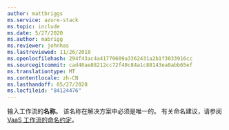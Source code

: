 ```yaml
---
author: mattbriggs
ms.service: azure-stack
ms.topic: include
ms.date: 5/27/2020
ms.author: mabrigg
ms.reviewer: johnhas
ms.lastreviewed: 11/26/2018
ms.openlocfilehash: 294f43ac4a41770609a3362431a2b1f3033916cc
ms.sourcegitcommit: cad40ae88212cc72f40c84a1c88143ea0abb65ef
ms.translationtype: MT
ms.contentlocale: zh-CN
ms.lasthandoff: 05/27/2020
ms.locfileid: "84124476"
---
```

输入工作流的**名称**。 该名称在解决方案中必须是唯一的。 有关命名建议，请参阅[VaaS 工作流的命名约定](../azure-stack-vaas-best-practice.md#naming-convention-for-vaas-workflows)。